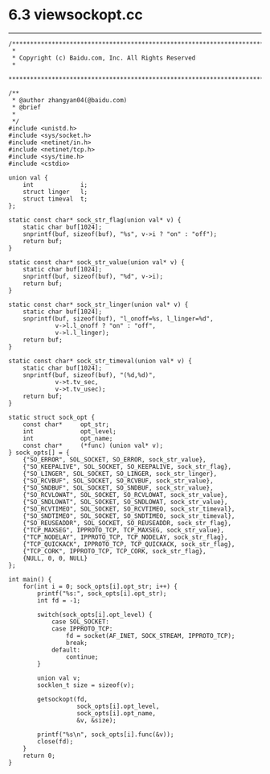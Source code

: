 # 6.3 viewsockopt.cc
***

    /***************************************************************************
     *
     * Copyright (c) Baidu.com, Inc. All Rights Reserved
     *
     **************************************************************************/
    
    /**
     * @author zhangyan04(@baidu.com)
     * @brief
     *
     */
    #include <unistd.h>
    #include <sys/socket.h>
    #include <netinet/in.h>
    #include <netinet/tcp.h>
    #include <sys/time.h>
    #include <cstdio>
    
    union val {
        int             i;
        struct linger   l;
        struct timeval  t;
    };
    
    static const char* sock_str_flag(union val* v) {
        static char buf[1024];
        snprintf(buf, sizeof(buf), "%s", v->i ? "on" : "off");
        return buf;
    }
    
    static const char* sock_str_value(union val* v) {
        static char buf[1024];
        snprintf(buf, sizeof(buf), "%d", v->i);
        return buf;
    }
    
    static const char* sock_str_linger(union val* v) {
        static char buf[1024];
        snprintf(buf, sizeof(buf), "l_onoff=%s, l_linger=%d",
                 v->l.l_onoff ? "on" : "off",
                 v->l.l_linger);
        return buf;
    }
    
    static const char* sock_str_timeval(union val* v) {
        static char buf[1024];
        snprintf(buf, sizeof(buf), "(%d,%d)",
                 v->t.tv_sec,
                 v->t.tv_usec);
        return buf;
    }
    
    static struct sock_opt {
        const char*     opt_str;
        int             opt_level;
        int             opt_name;
        const char*     (*func) (union val* v);
    } sock_opts[] = {
        {"SO_ERROR", SOL_SOCKET, SO_ERROR, sock_str_value},
        {"SO_KEEPALIVE", SOL_SOCKET, SO_KEEPALIVE, sock_str_flag},
        {"SO_LINGER", SOL_SOCKET, SO_LINGER, sock_str_linger},
        {"SO_RCVBUF", SOL_SOCKET, SO_RCVBUF, sock_str_value},
        {"SO_SNDBUF", SOL_SOCKET, SO_SNDBUF, sock_str_value},
        {"SO_RCVLOWAT", SOL_SOCKET, SO_RCVLOWAT, sock_str_value},
        {"SO_SNDLOWAT", SOL_SOCKET, SO_SNDLOWAT, sock_str_value},
        {"SO_RCVTIMEO", SOL_SOCKET, SO_RCVTIMEO, sock_str_timeval},
        {"SO_SNDTIMEO", SOL_SOCKET, SO_SNDTIMEO, sock_str_timeval},
        {"SO_REUSEADDR", SOL_SOCKET, SO_REUSEADDR, sock_str_flag},
        {"TCP_MAXSEG", IPPROTO_TCP, TCP_MAXSEG, sock_str_value},
        {"TCP_NODELAY", IPPROTO_TCP, TCP_NODELAY, sock_str_flag},
        {"TCP_QUICKACK", IPPROTO_TCP, TCP_QUICKACK, sock_str_flag},
        {"TCP_CORK", IPPROTO_TCP, TCP_CORK, sock_str_flag},
        {NULL, 0, 0, NULL}
    };
    
    int main() {
        for(int i = 0; sock_opts[i].opt_str; i++) {
            printf("%s:", sock_opts[i].opt_str);
            int fd = -1;
            
            switch(sock_opts[i].opt_level) {
                case SOL_SOCKET:
                case IPPROTO_TCP:
                    fd = socket(AF_INET, SOCK_STREAM, IPPROTO_TCP);
                    break;
                default:
                    continue;
            }
            
            union val v;
            socklen_t size = sizeof(v);
            
            getsockopt(fd,
                       sock_opts[i].opt_level,
                       sock_opts[i].opt_name,
                       &v, &size);
                       
            printf("%s\n", sock_opts[i].func(&v));
            close(fd);
        }
        return 0;
    }